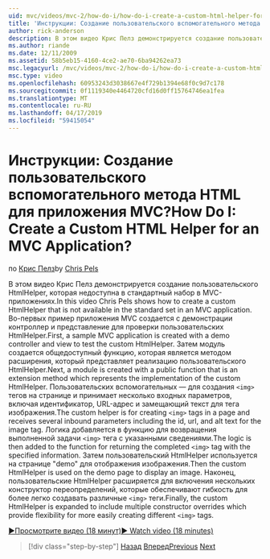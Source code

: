 ```yaml
---
uid: mvc/videos/mvc-2/how-do-i/how-do-i-create-a-custom-html-helper-for-an-mvc-application
title: 'Инструкции: Создание пользовательского вспомогательного метода HTML для приложения MVC? | Документы Майкрософт'
author: rick-anderson
description: В этом видео Крис Пелз демонстрируется создание пользовательского HtmlHelper, которая недоступна в стандартный набор в MVC-приложениях. Во-первых, пример MVC прило...
ms.author: riande
ms.date: 12/11/2009
ms.assetid: 58b5eb15-4160-4ce2-ae70-6ba94262ea73
msc.legacyurl: /mvc/videos/mvc-2/how-do-i/how-do-i-create-a-custom-html-helper-for-an-mvc-application
msc.type: video
ms.openlocfilehash: 60953243d3038667e4f729b1394e68f0c9d7c178
ms.sourcegitcommit: 0f1119340e4464720cfd16d0ff15764746ea1fea
ms.translationtype: MT
ms.contentlocale: ru-RU
ms.lasthandoff: 04/17/2019
ms.locfileid: "59415054"
---
```

# <a name="how-do-i-create-a-custom-html-helper-for-an-mvc-application"></a><span data-ttu-id="37432-105">Инструкции: Создание пользовательского вспомогательного метода HTML для приложения MVC?</span><span class="sxs-lookup"><span data-stu-id="37432-105">How Do I: Create a Custom HTML Helper for an MVC Application?</span></span>

<span data-ttu-id="37432-106">по [Крис Пелз](https://twitter.com/chrispels)</span><span class="sxs-lookup"><span data-stu-id="37432-106">by [Chris Pels](https://twitter.com/chrispels)</span></span>

<span data-ttu-id="37432-107">В этом видео Крис Пелз демонстрируется создание пользовательского HtmlHelper, которая недоступна в стандартный набор в MVC-приложениях.</span><span class="sxs-lookup"><span data-stu-id="37432-107">In this video Chris Pels shows how to create a custom HtmlHelper that is not available in the standard set in an MVC application.</span></span> <span data-ttu-id="37432-108">Во-первых пример приложения MVC создается с демонстрации контроллер и представление для проверки пользовательских HtmlHelper.</span><span class="sxs-lookup"><span data-stu-id="37432-108">First, a sample MVC application is created with a demo controller and view to test the custom HtmlHelper.</span></span> <span data-ttu-id="37432-109">Затем модуль создается общедоступный функцию, которая является методом расширения, который представляет реализацию пользовательского HtmlHelper.</span><span class="sxs-lookup"><span data-stu-id="37432-109">Next, a module is created with a public function that is an extension method which represents the implementation of the custom HtmlHelper.</span></span> <span data-ttu-id="37432-110">Пользовательских вспомогательных — для создания `<img>` тегов на странице и принимает несколько входных параметров, включая идентификатор, URL-адрес и замещающий текст для тега изображения.</span><span class="sxs-lookup"><span data-stu-id="37432-110">The custom helper is for creating `<img>` tags in a page and receives several inbound parameters including the id, url, and alt text for the image tag.</span></span> <span data-ttu-id="37432-111">Логика добавляется в функцию для возвращения выполненной задачи `<img>` тега с указанными сведениями.</span><span class="sxs-lookup"><span data-stu-id="37432-111">The logic is then added to the function for returning the completed `<img>` tag with the specified information.</span></span> <span data-ttu-id="37432-112">Затем пользовательский HtmlHelper используется на странице "demo" для отображения изображения.</span><span class="sxs-lookup"><span data-stu-id="37432-112">Then the custom HtmlHelper is used on the demo page to display an image.</span></span> <span data-ttu-id="37432-113">Наконец, пользовательские HtmlHelper расширяется для включения нескольких конструктор переопределений, которые обеспечивают гибкость для более легко создавать различные `<img>` теги.</span><span class="sxs-lookup"><span data-stu-id="37432-113">Finally, the custom HtmlHelper is expanded to include multiple constructor overrides which provide flexibility for more easily creating different `<img>` tags.</span></span>

[<span data-ttu-id="37432-114">&#9654;Просмотрите видео (18 минут)</span><span class="sxs-lookup"><span data-stu-id="37432-114">&#9654; Watch video (18 minutes)</span></span>](https://channel9.msdn.com/Blogs/ASP-NET-Site-Videos/how-do-i-create-a-custom-html-helper-for-an-mvc-application)

> [!div class="step-by-step"]
> <span data-ttu-id="37432-115">[Назад](how-do-i-implement-view-models-to-manage-data-for-aspnet-mvc-views.md)
> [Вперед](how-do-i-work-with-model-binders-in-an-mvc-application.md)</span><span class="sxs-lookup"><span data-stu-id="37432-115">[Previous](how-do-i-implement-view-models-to-manage-data-for-aspnet-mvc-views.md)
[Next](how-do-i-work-with-model-binders-in-an-mvc-application.md)</span></span>
